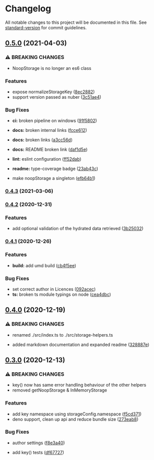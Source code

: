 # Changelog

All notable changes to this project will be documented in this file. See [standard-version](https://github.com/conventional-changelog/standard-version) for commit guidelines.

## [0.5.0](https://github.com/FaberVitale/storage-helpers/compare/v0.4.3...v0.5.0) (2021-04-03)


### ⚠ BREAKING CHANGES

* NoopStorage is no longer an es6 class

### Features

* expose normalizeStorageKey ([8ec2882](https://github.com/FaberVitale/storage-helpers/commit/8ec2882df30d46f1ada7d461645232dcac78ed01))
* support version passed as nuber ([3c51ae4](https://github.com/FaberVitale/storage-helpers/commit/3c51ae4056efe8507c4331ac29b833d4fb142ffc))


### Bug Fixes

* **ci:** broken pipeline on windows ([91f5802](https://github.com/FaberVitale/storage-helpers/commit/91f58026f188b341868c6bdba02d05adee452105))
* **docs:** broken internal links ([fcce612](https://github.com/FaberVitale/storage-helpers/commit/fcce6120d65b7867283319727cac270ed4154183))
* **docs:** broken links ([a3cc56d](https://github.com/FaberVitale/storage-helpers/commit/a3cc56dc95bb2a859ea30f7a6e024536fc249ded))
* **docs:** README  broken link ([daf1d5e](https://github.com/FaberVitale/storage-helpers/commit/daf1d5e3a6975b139f99059c43327e6524726784))
* **lint:** eslint configuration ([ff52dab](https://github.com/FaberVitale/storage-helpers/commit/ff52dab2ca3f20980cd1e9bc8341b3cc40ca9423))
* **readme:** type-coverage badge ([23ab43c](https://github.com/FaberVitale/storage-helpers/commit/23ab43cf9fdcefaf8fb48e6d3889e2bf0f61fe8a))


* make noopStorage a singleton ([efb64b1](https://github.com/FaberVitale/storage-helpers/commit/efb64b1a8e3dd6d70af7515d5924377413181836))

### [0.4.3](https://github.com/FaberVitale/storage-helpers/compare/v0.4.2...v0.4.3) (2021-03-06)

### [0.4.2](https://github.com/FaberVitale/storage-helpers/compare/v0.4.1...v0.4.2) (2020-12-31)


### Features

* add optional validation of the hydrated data retrieved ([3b25032](https://github.com/FaberVitale/storage-helpers/commit/3b2503203871264dd6fe2399feee50f87d1ff5ac))

### [0.4.1](https://github.com/FaberVitale/storage-helpers/compare/v0.4.0...v0.4.1) (2020-12-26)


### Features

* **build:** add umd build ([cb4f5ee](https://github.com/FaberVitale/storage-helpers/commit/cb4f5ee7ae4f7d1a6721332ae12d4a8dbf510d24))


### Bug Fixes

* set correct author in Licences ([092acec](https://github.com/FaberVitale/storage-helpers/commit/092acecf29748984ee6e451302317c9ce3cb8230))
* **ts:** broken ts module typings on node ([cea4dbc](https://github.com/FaberVitale/storage-helpers/commit/cea4dbc0c43131b1590e70ca58c79e625f807156))

## [0.4.0](https://github.com/FaberVitale/storage-helpers/compare/v0.3.0...v0.4.0) (2020-12-19)


### ⚠ BREAKING CHANGES

* renamed ./src/index.ts to ./src/storage-helpers.ts

* added markdown documentation and expanded readme ([328887e](https://github.com/FaberVitale/storage-helpers/commit/328887ef08589764d934fa9679101af4442bf651))

## [0.3.0](https://github.com/FaberVitale/storage-helpers/compare/v0.2.0...v0.3.0) (2020-12-13)


### ⚠ BREAKING CHANGES

* key() now  has same error handling behaviour of the other helpers
* removed getNoopStorage & InMemoryStorage

### Features

* add key namespace using storageConfig.namespace ([f5cd371](https://github.com/FaberVitale/storage-helpers/commit/f5cd3711bcdfc5efdab55f5ed428734b20d5c1e6))
* deno support, clean up api and reduce bundle size ([273eab8](https://github.com/FaberVitale/storage-helpers/commit/273eab840b6315daaa56d8713d33c769daa56841))


### Bug Fixes

* author settings ([f8e3a40](https://github.com/FaberVitale/storage-helpers/commit/f8e3a40f6d38bbb2ec6afe1b4b3636ad9895f96a))


* add key() tests ([df67727](https://github.com/FaberVitale/storage-helpers/commit/df67727202480664b34f2f484ac3031c8a4baf9c))
